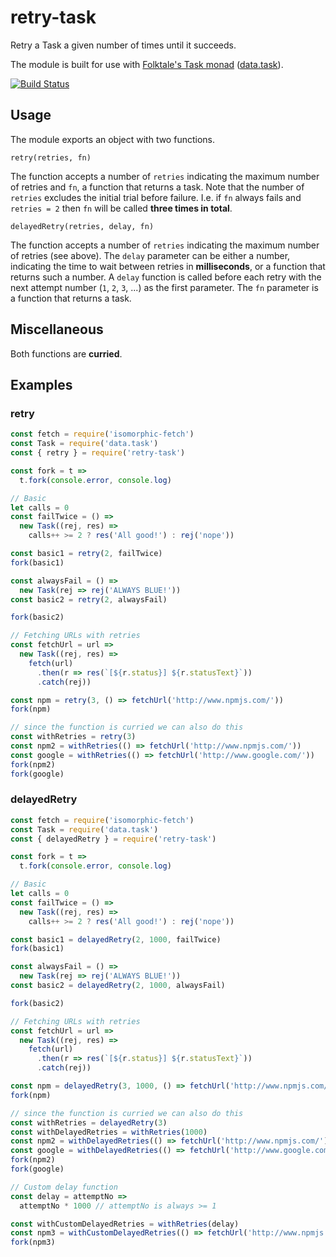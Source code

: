 # retry-task

Retry a Task a given number of times until it succeeds.

The module is built for use with [Folktale's Task monad](http://docs.folktalejs.org/en/latest/api/data/task/) ([data.task](https://github.com/folktale/data.task)).

[![Build Status](https://travis-ci.org/philbot9/retry-task.svg?branch=master)](https://travis-ci.org/philbot9/retry-task)

## Usage

The module exports an object with two functions.

`retry(retries, fn)`

The function accepts a number of `retries` indicating the maximum number of retries and `fn`, a function that returns a task. Note that the number of `retries` excludes the initial trial before failure. I.e. if `fn` always fails and `retries = 2` then `fn` will be called **three times in total**.


`delayedRetry(retries, delay, fn)`

The function accepts a number of `retries` indicating the maximum number of retries (see above). The `delay` parameter can be either a number, indicating the time to wait between retries in **milliseconds**, or a function that returns such a number. A `delay` function is called before each retry with the next attempt number (`1`, `2`, `3`, ...) as the first parameter. The `fn` parameter is a function that returns a task.

## Miscellaneous

Both functions are **curried**.

## Examples

### retry

``` javascript
const fetch = require('isomorphic-fetch')
const Task = require('data.task')
const { retry } = require('retry-task')

const fork = t =>
  t.fork(console.error, console.log)

// Basic
let calls = 0
const failTwice = () =>
  new Task((rej, res) =>
    calls++ >= 2 ? res('All good!') : rej('nope'))

const basic1 = retry(2, failTwice)
fork(basic1)

const alwaysFail = () =>
  new Task(rej => rej('ALWAYS BLUE!'))
const basic2 = retry(2, alwaysFail)

fork(basic2)

// Fetching URLs with retries
const fetchUrl = url =>
  new Task((rej, res) =>
    fetch(url)
      .then(r => res(`[${r.status}] ${r.statusText}`))
      .catch(rej))

const npm = retry(3, () => fetchUrl('http://www.npmjs.com/'))
fork(npm)

// since the function is curried we can also do this
const withRetries = retry(3)
const npm2 = withRetries(() => fetchUrl('http://www.npmjs.com/'))
const google = withRetries(() => fetchUrl('http://www.google.com/'))
fork(npm2)
fork(google)
```

### delayedRetry

``` javascript
const fetch = require('isomorphic-fetch')
const Task = require('data.task')
const { delayedRetry } = require('retry-task')

const fork = t =>
  t.fork(console.error, console.log)

// Basic
let calls = 0
const failTwice = () =>
  new Task((rej, res) =>
    calls++ >= 2 ? res('All good!') : rej('nope'))

const basic1 = delayedRetry(2, 1000, failTwice)
fork(basic1)

const alwaysFail = () =>
  new Task(rej => rej('ALWAYS BLUE!'))
const basic2 = delayedRetry(2, 1000, alwaysFail)

fork(basic2)

// Fetching URLs with retries
const fetchUrl = url =>
  new Task((rej, res) =>
    fetch(url)
      .then(r => res(`[${r.status}] ${r.statusText}`))
      .catch(rej))

const npm = delayedRetry(3, 1000, () => fetchUrl('http://www.npmjs.com/'))
fork(npm)

// since the function is curried we can also do this
const withRetries = delayedRetry(3)
const withDelayedRetries = withRetries(1000)
const npm2 = withDelayedRetries(() => fetchUrl('http://www.npmjs.com/'))
const google = withDelayedRetries(() => fetchUrl('http://www.google.com/'))
fork(npm2)
fork(google)

// Custom delay function
const delay = attemptNo =>
  attemptNo * 1000 // attemptNo is always >= 1

const withCustomDelayedRetries = withRetries(delay)
const npm3 = withCustomDelayedRetries(() => fetchUrl('http://www.npmjs.com'))
fork(npm3)
```
